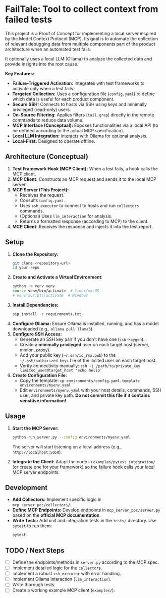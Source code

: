 # FailTale: Tool to collect context from failed tests

This project is a Proof of Concept for implementing a local server inspired by the Model Context Protocol (MCP). Its goal is to automate the collection of relevant debugging data from multiple components part of the product architecture when an automated test fails.

It optionally uses a local LLM (Ollama) to analyze the collected data and provide insights into the root cause.

**Key Features:**

* **Failure-Triggered Activation:** Integrates with test frameworks to activate only when a test fails.
* **Targeted Collection:** Uses a configuration file (`config.yaml`) to define which data is useful for each product component.
* **Secure SSH:** Connects to hosts via SSH using keys and minimally privileged (read-only) users.
* **On-Source Filtering:** Applies filters (`tail`, `grep`) directly in the remote commands to reduce data volume.
* **MCP Interface (Conceptual):** Exposes functionalities via a local API (to be defined according to the actual MCP specification).
* **Local LLM Integration:** Interacts with Ollama for optional analysis.
* **Local-First:** Designed to operate offline.

## Architecture (Conceptual)

1.  **Test Framework Hook (MCP Client):** When a test fails, a hook calls the MCP client.
2.  **MCP Client:** Constructs an MCP request and sends it to the local MCP server.
3.  **MCP Server (This Project):**
    * Receives the request.
    * Consults `config.yaml`.
    * Uses `ssh_executor` to connect to hosts and run `collectors` commands.
    * (Optional) Uses `llm_interaction` for analysis.
    * Returns a formatted response (according to MCP) to the client.
4.  **MCP Client:** Receives the response and injects it into the test report.

## Setup

1.  **Clone the Repository:**
    ```bash
    git clone <repository-url>
    cd your-repo
    ```
2.  **Create and Activate a Virtual Environment:**
    ```bash
    python -m venv venv
    source venv/bin/activate  # Linux/macOS
    # venv\Scripts\activate  # Windows
    ```
3.  **Install Dependencies:**
    ```bash
    pip install -r requirements.txt
    ```
4.  **Configure Ollama:** Ensure Ollama is installed, running, and has a model downloaded (e.g., `ollama pull llama3`).
5.  **Configure SSH Access:**
    * Generate an SSH key pair if you don't have one (`ssh-keygen`).
    * Create a **minimally privileged** user on each target host (server, minion, proxy).
    * Add your public key (`~/.ssh/id_rsa.pub`) to the `~/.ssh/authorized_keys` file of the limited user on each target host.
    * Verify connectivity manually: `ssh -i /path/to/private_key limited_user@target_host 'echo hello'`
6.  **Create Configuration File:**
    * Copy the template: `cp environments/config.yaml.template environments/myenv.yaml`
    * Edit `environments/myenv.yaml` with your host details, commands, SSH user, and private key path. **Do not commit this file if it contains sensitive information!**

## Usage

1.  **Start the MCP Server:**
    ```bash
    python run_server.py --config environments/myenv.yaml
    ```
    The server will start listening on a local address (e.g., `http://localhost:5050`).

2.  **Integrate the Client:** Adapt the code in `examples/pytest_integration/` (or create one for your framework) so the failure hook calls your local MCP server endpoints.

## Development

* **Add Collectors:** Implement specific logic in `mcp_server_poc/collectors/`.
* **Define MCP Endpoints:** Develop endpoints in `mcp_server_poc/server.py` based on the **official MCP documentation**.
* **Write Tests:** Add unit and integration tests in the `tests/` directory. Use `pytest` to run them:
    ```bash
    pytest
    ```

## TODO / Next Steps

* [ ] Define the endpoints/methods in `server.py` according to the MCP spec.
* [ ] Implement detailed logic for the `collectors`.
* [ ] Implement a robust `ssh_executor` with error handling.
* [ ] Implement Ollama interaction (`llm_interaction`).
* [ ] Write thorough tests.
* [ ] Create a working example MCP client (`examples/`).
